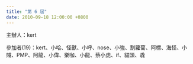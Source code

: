 ```yaml
---
title: "第 6 屆"
date: 2010-09-18 12:00:00 +0800
---
```


主辦人：kert

參加者(19)：kert、小哈、怪獸、小呼、nose、小強、割蘿蔔、阿標、海怪、小賊、PMP、阿龍、小偉、樂咖、小龍、蔡小虎、if、貓頭、毳